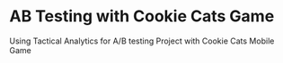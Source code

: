 # AB Testing with Cookie Cats Game
Using Tactical Analytics for A/B testing Project with Cookie Cats Mobile Game
